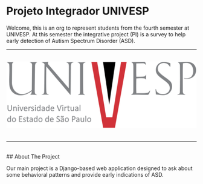# Projeto Integrador UNIVESP

Welcome, this is an org to represent students from the fourth semester at UNIVESP. At this semester the integrative project (PI) is a survey to help early detection of Autism Spectrum Disorder (ASD).
<br>
<hr>
<br>

<div align="center">
    <img src="./logo-univesp_completo_cor-positivo.svg" alt="UNIVESP Logo">
</div>

<br>
<hr>
<br>
## About The Project

Our main project is a Django-based web application designed to ask about some behavioral patterns and provide early indications of ASD.


